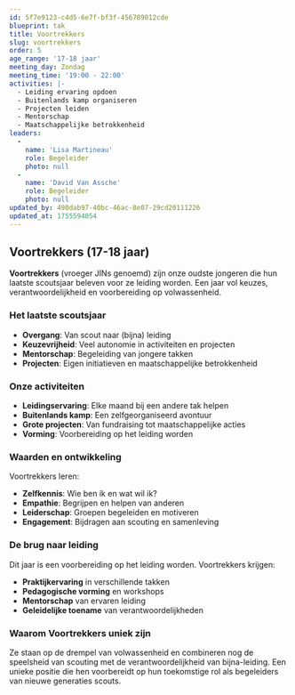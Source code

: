 ```yaml
---
id: 5f7e9123-c4d5-6e7f-bf3f-456789012cde
blueprint: tak
title: Voortrekkers
slug: voortrekkers
order: 5
age_range: '17-18 jaar'
meeting_day: Zondag
meeting_time: '19:00 - 22:00'
activities: |-
  - Leiding ervaring opdoen
  - Buitenlands kamp organiseren
  - Projecten leiden
  - Mentorschap
  - Maatschappelijke betrokkenheid
leaders:
  -
    name: 'Lisa Martineau'
    role: Begeleider
    photo: null
  -
    name: 'David Van Assche'
    role: Begeleider
    photo: null
updated_by: 490dab97-40bc-46ac-8e07-29cd20111226
updated_at: 1755594054
---
```

## Voortrekkers (17-18 jaar)

**Voortrekkers** (vroeger JINs genoemd) zijn onze oudste jongeren die hun laatste scoutsjaar beleven voor ze leiding worden. Een jaar vol keuzes, verantwoordelijkheid en voorbereiding op volwassenheid.

### Het laatste scoutsjaar

- **Overgang**: Van scout naar (bijna) leiding
- **Keuzevrijheid**: Veel autonomie in activiteiten en projecten  
- **Mentorschap**: Begeleiding van jongere takken
- **Projecten**: Eigen initiatieven en maatschappelijke betrokkenheid

### Onze activiteiten

- **Leidingservaring**: Elke maand bij een andere tak helpen
- **Buitenlands kamp**: Een zelfgeorganiseerd avontuur
- **Grote projecten**: Van fundraising tot maatschappelijke acties
- **Vorming**: Voorbereiding op het leiding worden

### Waarden en ontwikkeling

Voortrekkers leren:
- **Zelfkennis**: Wie ben ik en wat wil ik?
- **Empathie**: Begrijpen en helpen van anderen
- **Leiderschap**: Groepen begeleiden en motiveren
- **Engagement**: Bijdragen aan scouting en samenleving

### De brug naar leiding

Dit jaar is een voorbereiding op het leiding worden. Voortrekkers krijgen:
- **Praktijkervaring** in verschillende takken
- **Pedagogische vorming** en workshops
- **Mentorschap** van ervaren leiding
- **Geleidelijke toename** van verantwoordelijkheden

### Waarom Voortrekkers uniek zijn

Ze staan op de drempel van volwassenheid en combineren nog de speelsheid van scouting met de verantwoordelijkheid van bijna-leiding. Een unieke positie die hen voorbereidt op hun toekomstige rol als begeleiders van nieuwe generaties scouts.
